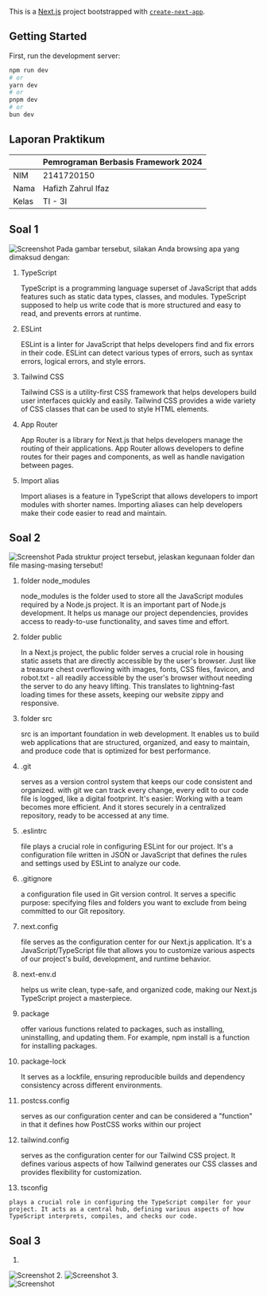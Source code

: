 This is a [Next.js](https://nextjs.org/) project bootstrapped with [`create-next-app`](https://github.com/vercel/next.js/tree/canary/packages/create-next-app).

## Getting Started

First, run the development server:

```bash
npm run dev
# or
yarn dev
# or
pnpm dev
# or
bun dev
```

## Laporan Praktikum

|  | Pemrograman Berbasis Framework 2024 |
|--|--|
| NIM |  2141720150|
| Nama |  Hafizh Zahrul Ifaz |
| Kelas | TI - 3I |

## Soal 1
![Screenshot](gambar/02.png)
Pada gambar tersebut, silakan Anda browsing apa yang dimaksud dengan:

1. TypeScript

   TypeScript is a programming language superset of JavaScript that adds features such as static data types, classes, and modules. TypeScript supposed to help us write code that is more structured and easy to read, and prevents errors at runtime.

2. ESLint

    ESLint is a linter for JavaScript that helps developers find and fix errors in their code. ESLint can detect various types of errors, such as syntax errors, logical errors, and style errors.

3. Tailwind CSS
    
    Tailwind CSS is a utility-first CSS framework that helps developers build user interfaces quickly and easily. Tailwind CSS provides a wide variety of CSS classes that can be used to style HTML elements.

4. App Router

   App Router is a library for Next.js that helps developers manage the routing of their applications. App Router allows developers to define routes for their pages and components, as well as handle navigation between pages.

5. Import alias

    Import aliases is a feature in TypeScript that allows developers to import modules with shorter names. Importing aliases can help developers make their code easier to read and maintain.


## Soal 2
![Screenshot](gambar/01.png)
Pada struktur project tersebut, jelaskan kegunaan folder dan file masing-masing tersebut!

1. folder node_modules 

    node_modules is the folder used to store all the JavaScript modules required by a Node.js project. It is an important part of Node.js development. It helps us manage our project dependencies, provides access to ready-to-use functionality, and saves time and effort.

2. folder public
    
    In a Next.js project, the public folder serves a crucial role in housing static assets that are directly accessible by the user's browser. Just like a treasure chest overflowing with images, fonts, CSS files, favicon, and robot.txt - all readily accessible by the user's browser without needing the server to do any heavy lifting. This translates to lightning-fast loading times for these assets, keeping our website zippy and responsive.

3. folder src

    src is an important foundation in web development. It enables us to build web applications that are structured, organized, and easy to maintain, and produce code that is optimized for best performance.

4. .git

    serves as a version control system that keeps our code consistent and organized. with git we can track every change, every edit to our code file is logged, like a digital footprint. It's easier: Working with a team becomes more efficient. And it stores securely in a centralized repository, ready to be accessed at any time.

5. .eslintrc

   file plays a crucial role in configuring ESLint for our project. It's a configuration file written in JSON or JavaScript that defines the rules and settings used by ESLint to analyze our code.

6. .gitignore

    a configuration file used in Git version control. It serves a specific purpose: specifying files and folders you want to exclude from being committed to our Git repository.

7. next.config

    file serves as the configuration center for our Next.js application. It's a JavaScript/TypeScript file that allows you to customize various aspects of our project's build, development, and runtime behavior.

8. next-env.d

    helps us write clean, type-safe, and organized code, making our Next.js TypeScript project a masterpiece.

9. package

    offer various functions related to packages, such as installing, uninstalling, and updating them. For example, npm install is a function for installing packages.

10. package-lock

    It serves as a lockfile, ensuring reproducible builds and dependency consistency across different environments.

11. postcss.config

    serves as our configuration center and can be considered a "function" in that it defines how PostCSS works within our project

12. tailwind.config

    serves as the configuration center for our Tailwind CSS project. It defines various aspects of how Tailwind generates our CSS classes and provides flexibility for customization.

13.  tsconfig

    plays a crucial role in configuring the TypeScript compiler for your project. It acts as a central hub, defining various aspects of how TypeScript interprets, compiles, and checks our code.


## Soal 3
1. 
![Screenshot](gambar/03.png)
2. 
![Screenshot](gambar/04.png)
3.  
![Screenshot](gambar/05.png)

